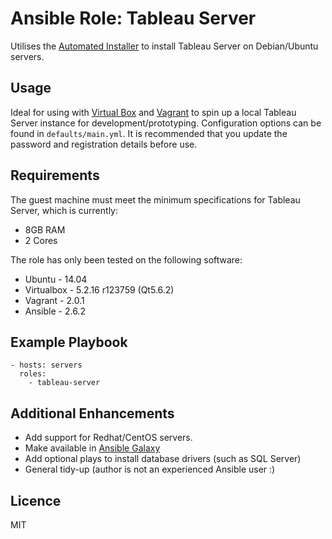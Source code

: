 # Ansible Role: Tableau Server

Utilises the [Automated Installer](https://github.com/tableau/server-install-script-samples/tree/master/linux) to install Tableau Server on Debian/Ubuntu servers.

## Usage

Ideal for using with [Virtual Box](https://www.virtualbox.org/) and [Vagrant](https://www.vagrantup.com/) to spin up a local Tableau Server instance for development/prototyping. Configuration options can be found in `defaults/main.yml`. It is recommended that you update the password and registration details before use.

## Requirements

The guest machine must meet the minimum specifications for Tableau Server, which is currently:

* 8GB RAM
* 2 Cores

The role has only been tested on the following software:

* Ubuntu - 14.04
* Virtualbox - 5.2.16 r123759 (Qt5.6.2)
* Vagrant - 2.0.1
* Ansible - 2.6.2

## Example Playbook

    - hosts: servers
      roles:
        - tableau-server

## Additional Enhancements

* Add support for Redhat/CentOS servers.
* Make available in [Ansible Galaxy](https://galaxy.ansible.com/home)
* Add optional plays to install database drivers (such as SQL Server)
* General tidy-up (author is not an experienced Ansible user :)

## Licence

MIT
